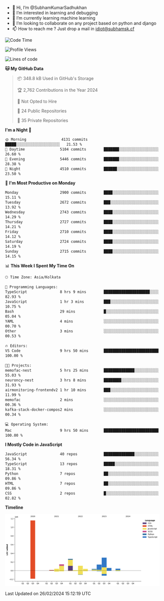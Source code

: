 - 👋 Hi, I’m @SubhamKumarSadhukhan
- 👀 I’m interested in learning and debugging
- 🌱 I’m currently learning machine learning
- 💞️ I’m looking to collaborate on any project based on python and django
- 📫 How to reach me ?
      Just drop a mail in idiot@subhamsk.cf

<!---
SubhamKumarSadhukhan/SubhamKumarSadhukhan is a ✨ special ✨ repository because its `README.md` (this file) appears on your GitHub profile.
You can click the Preview link to take a look at your changes.
--->


<!--START_SECTION:waka-->
![Code Time](http://img.shields.io/badge/Code%20Time-1%2C961%20hrs%203%20mins-blue)

![Profile Views](http://img.shields.io/badge/Profile%20Views-0-blue)

![Lines of code](https://img.shields.io/badge/From%20Hello%20World%20I%27ve%20Written-2.4%20million%20lines%20of%20code-blue)

**🐱 My GitHub Data** 

> 📦 348.8 kB Used in GitHub's Storage 
 > 
> 🏆 2,762 Contributions in the Year 2024
 > 
> 🚫 Not Opted to Hire
 > 
> 📜 24 Public Repositories 
 > 
> 🔑 35 Private Repositories 
 > 
**I'm a Night 🦉** 

```text
🌞 Morning                4131 commits        █████░░░░░░░░░░░░░░░░░░░░   21.53 % 
🌆 Daytime                5104 commits        ███████░░░░░░░░░░░░░░░░░░   26.60 % 
🌃 Evening                5446 commits        ███████░░░░░░░░░░░░░░░░░░   28.38 % 
🌙 Night                  4510 commits        ██████░░░░░░░░░░░░░░░░░░░   23.50 % 
```
📅 **I'm Most Productive on Monday** 

```text
Monday                   2900 commits        ████░░░░░░░░░░░░░░░░░░░░░   15.11 % 
Tuesday                  2672 commits        ███░░░░░░░░░░░░░░░░░░░░░░   13.92 % 
Wednesday                2743 commits        ████░░░░░░░░░░░░░░░░░░░░░   14.29 % 
Thursday                 2727 commits        ████░░░░░░░░░░░░░░░░░░░░░   14.21 % 
Friday                   2710 commits        ████░░░░░░░░░░░░░░░░░░░░░   14.12 % 
Saturday                 2724 commits        ████░░░░░░░░░░░░░░░░░░░░░   14.19 % 
Sunday                   2715 commits        ████░░░░░░░░░░░░░░░░░░░░░   14.15 % 
```


📊 **This Week I Spent My Time On** 

```text
🕑︎ Time Zone: Asia/Kolkata

💬 Programming Languages: 
TypeScript               8 hrs 9 mins        █████████████████████░░░░   82.93 % 
JavaScript               1 hr 3 mins         ███░░░░░░░░░░░░░░░░░░░░░░   10.75 % 
Bash                     29 mins             █░░░░░░░░░░░░░░░░░░░░░░░░   05.04 % 
YAML                     4 mins              ░░░░░░░░░░░░░░░░░░░░░░░░░   00.70 % 
Other                    3 mins              ░░░░░░░░░░░░░░░░░░░░░░░░░   00.53 % 

🔥 Editors: 
VS Code                  9 hrs 50 mins       █████████████████████████   100.00 % 

🐱‍💻 Projects: 
memofac-nest             5 hrs 25 mins       ██████████████░░░░░░░░░░░   55.03 % 
neuroncy-nest            3 hrs 8 mins        ████████░░░░░░░░░░░░░░░░░   31.93 % 
airmonitoring-frontendv2 1 hr 10 mins        ███░░░░░░░░░░░░░░░░░░░░░░   11.99 % 
memofac                  2 mins              ░░░░░░░░░░░░░░░░░░░░░░░░░   00.36 % 
kafka-stack-docker-compos2 mins              ░░░░░░░░░░░░░░░░░░░░░░░░░   00.34 % 

💻 Operating System: 
Mac                      9 hrs 50 mins       █████████████████████████   100.00 % 
```

**I Mostly Code in JavaScript** 

```text
JavaScript               40 repos            ██████████████░░░░░░░░░░░   56.34 % 
TypeScript               13 repos            █████░░░░░░░░░░░░░░░░░░░░   18.31 % 
Python                   7 repos             ██░░░░░░░░░░░░░░░░░░░░░░░   09.86 % 
HTML                     7 repos             ██░░░░░░░░░░░░░░░░░░░░░░░   09.86 % 
CSS                      2 repos             █░░░░░░░░░░░░░░░░░░░░░░░░   02.82 % 
```



**Timeline**

![Lines of Code chart](https://raw.githubusercontent.com/SubhamKumarSadhukhan/SubhamKumarSadhukhan/main/assets/bar_graph.png)


 Last Updated on 26/02/2024 15:12:19 UTC
<!--END_SECTION:waka-->
